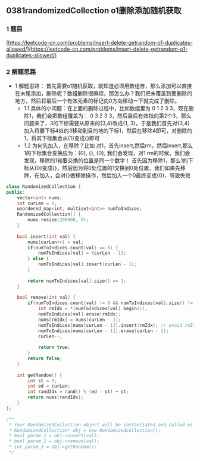 ## 0381randomizedCollection o1删除添加随机获取

### 1 题目
[https://leetcode-cn.com/problems/insert-delete-getrandom-o1-duplicates-allowed/](https://leetcode-cn.com/problems/insert-delete-getrandom-o1-duplicates-allowed/)

### 2 解题思路
- 1 解题思路： 首先需要o1随机获取，就知道必须用数组存，那么添加可以直接在末尾添加，删除呢？数组删除很麻烦，那怎么办？我们把末覆盖到要删除的地方，然后将最后一个有效元素的标记向0方向移动一下就完成了删除。
  - 1.1 具体的小问题：在上面的删除过程中，比如数组里为 0 1 2 3 3，现在删除1，我们会把数组覆盖为： 0 3 2 3 3，然后最后有效指向第2个3，那么问题来了，3的下标需要从原来的{3,4}改成{1, 3}，于是我们首先对{3,4}加入将要下标4处的3移动到目的地的下标1，然后在移除4即可，对删除的1，将其下标集合从{1}变成{}即可
  - 1.2 为何先加入，在移除？比如 对1，首先insert,然后rm，然后insert,那么1的下标集合变换应为：{0}, {}, {0}, 我们会发现，对1 rm的时候，我们会发现，移除的1和要交换的位置是同一个数字！ 首先因为移除1，那么1的下标从{0}变成{}，然后因为将0处位置的1交换到0处位置，我们如果先移除，在加入，会对{}做移除操作，然后加入一个0最终变成{0}，导致失败

```cpp
class RandomizedCollection {
public:
    vector<int> nums;
    int curLen = 0;
    unordered_map<int, multiset<int>> numToIndices;
    RandomizedCollection() {
        nums.resize(200000, 0);
    }
    
    bool insert(int val) {
        nums[curLen++] = val;
        if(numToIndices.count(val) == 0) {
            numToIndices[val] = {curLen - 1};
        } else {
            numToIndices[val].insert(curLen - 1);
        }
        
        return numToIndices[val].size() == 1;
    }
    
    bool remove(int val) {
        if(numToIndices.count(val) != 0 && numToIndices[val].size() != 0) {
            int rmIdx = *(numToIndices[val].begin());
            numToIndices[val].erase(rmIdx);
            nums[rmIdx] = nums[curLen - 1];
            numToIndices[nums[curLen - 1]].insert(rmIdx); // avoid rmIdx == curLen - 1
            numToIndices[nums[curLen - 1]].erase(curLen - 1);
            curLen--;
            
            return true;
        }
        return false;
    }
    
    int getRandom() {
        int st = 0;
        int ed = curLen;
        int randIdx = rand() % (ed - st) + st;
        return nums[randIdx];
    }
};

/**
 * Your RandomizedCollection object will be instantiated and called as such:
 * RandomizedCollection* obj = new RandomizedCollection();
 * bool param_1 = obj->insert(val);
 * bool param_2 = obj->remove(val);
 * int param_3 = obj->getRandom();
 */
```